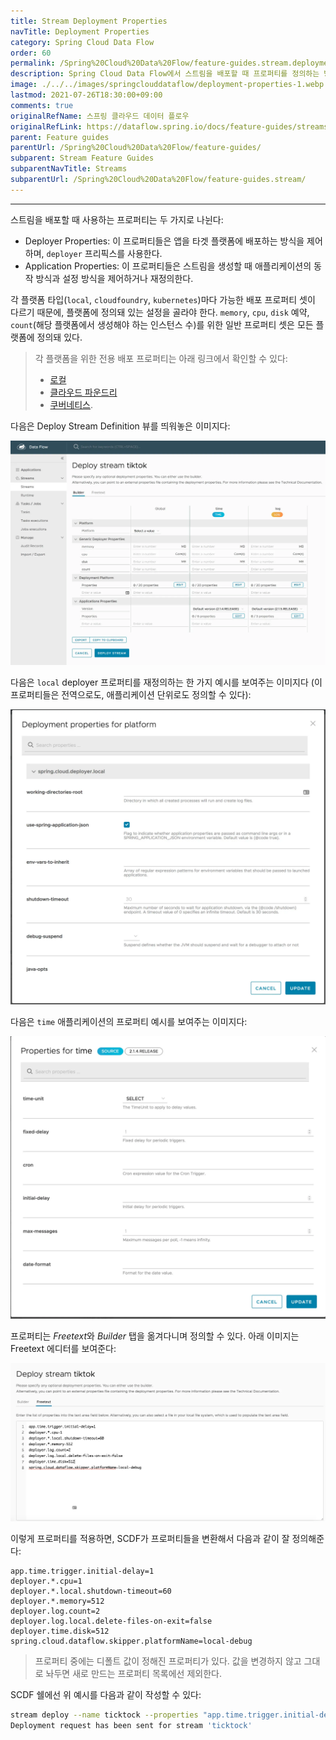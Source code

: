 ```yaml
---
title: Stream Deployment Properties
navTitle: Deployment Properties
category: Spring Cloud Data Flow
order: 60
permalink: /Spring%20Cloud%20Data%20Flow/feature-guides.stream.deployment-properties/
description: Spring Cloud Data Flow에서 스트림을 배포할 때 프로퍼티를 정의하는 방법
image: ./../../images/springclouddataflow/deployment-properties-1.webp
lastmod: 2021-07-26T18:30:00+09:00
comments: true
originalRefName: 스프링 클라우드 데이터 플로우
originalRefLink: https://dataflow.spring.io/docs/feature-guides/streams/deployment-properties/
parent: Feature guides
parentUrl: /Spring%20Cloud%20Data%20Flow/feature-guides/
subparent: Stream Feature Guides
subparentNavTitle: Streams
subparentUrl: /Spring%20Cloud%20Data%20Flow/feature-guides.stream/
---
```


---

스트림을 배포할 때 사용하는 프로퍼티는 두 가지로 나뉜다:

- Deployer Properties: 이 프로퍼티들은 앱을 타겟 플랫폼에 배포하는 방식을 제어하며, `deployer` 프리픽스를 사용한다.
- Application Properties: 이 프로퍼티들은 스트림을 생성할 때 애플리케이션의 동작 방식과 설정 방식을 제어하거나 재정의한다.

각 플랫폼 타입(`local`, `cloudfoundry`, `kubernetes`)마다 가능한 배포 프로퍼티 셋이 다르기 때문에, 플랫폼에 정의돼 있는 설정을 골라야 한다. `memory`, `cpu`, `disk` 예약, `count`(해당 플랫폼에서 생성해야 하는 인스턴스 수)를 위한 일반 프로퍼티 셋은 모든 플랫폼에 정의돼 있다.

> 각 플랫폼을 위한 전용 배포 프로퍼티는 아래 링크에서 확인할 수 있다:
>
> - [로컬](https://docs.spring.io/spring-cloud-dataflow/docs/current/reference/htmlsingle/#configuration-local-deployer)
> - [클라우드 파운드리](https://docs.spring.io/spring-cloud-dataflow/docs/current/reference/htmlsingle/#configuration-cloudfoundry-deployer)
> - [쿠버네티스](https://docs.spring.io/spring-cloud-dataflow/docs/current/reference/htmlsingle/#configuration-kubernetes-deployer).

다음은 Deploy Stream Definition 뷰를 띄워놓은 이미지다:

![Deployment Properties Overview](./../../images/springclouddataflow/deployment-properties-1.webp)

다음은 `local` deployer 프로퍼티를 재정의하는 한 가지 예시를 보여주는 이미지다 (이 프로퍼티들은 전역으로도, 애플리케이션 단위로도 정의할 수 있다):

![Deployment Properties Deployer Dialog](./../../images/springclouddataflow/deployment-properties-2.webp)

다음은 `time` 애플리케이션의 프로퍼티 예시를 보여주는 이미지다:

![Deployment Properties Application Dialog](./../../images/springclouddataflow/deployment-properties-4.webp)

프로퍼티는 *Freetext*와 *Builder* 탭을 옮겨다니며 정의할 수 있다. 아래 이미지는 Freetext 에디터를 보여준다:

![Deployment Properties Freetext](./../../images/springclouddataflow/deployment-properties-3.webp)

이렇게 프로퍼티를 적용하면, SCDF가 프로퍼티들을 변환해서 다음과 같이 잘 정의해준다:

```properties
app.time.trigger.initial-delay=1
deployer.*.cpu=1
deployer.*.local.shutdown-timeout=60
deployer.*.memory=512
deployer.log.count=2
deployer.log.local.delete-files-on-exit=false
deployer.time.disk=512
spring.cloud.dataflow.skipper.platformName=local-debug
```

> 프로퍼티 중에는 디폴트 값이 정해진 프로퍼티가 있다. 값을 변경하지 않고 그대로 놔두면 새로 만드는 프로퍼티 목록에선 제외한다.

SCDF 쉘에선 위 예시를 다음과 같이 작성할 수 있다:

```sh
stream deploy --name ticktock --properties "app.time.trigger.initial-delay=1,deployer.*.cpu=1,deployer.*.local.shutdown-timeout=60,deployer.*.memory=512,deployer.log.count=2,deployer.log.local.delete-files-on-exit=false,deployer.time.disk=512,spring.cloud.dataflow.skipper.platformName=local-debug"
Deployment request has been sent for stream 'ticktock'
```

